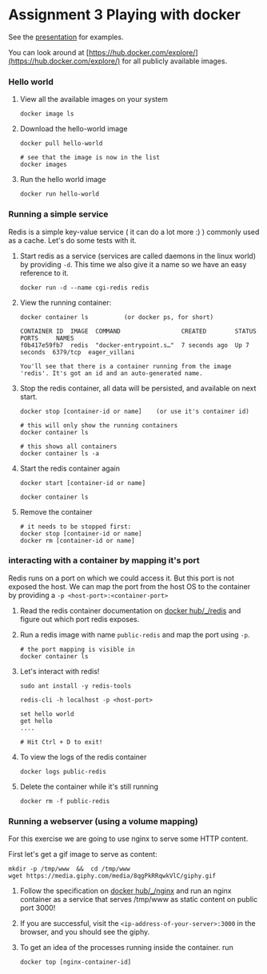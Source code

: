 # Assignment 3 Playing with docker

See the [presentation](https://toefel18.github.io/location-workshop-presentation/) for examples.

You can look around at [https://hub.docker.com/explore/](https://hub.docker.com/explore/) for all publicly available images. 

### Hello world

1. View all the available images on your system

       docker image ls 
       
1. Download the hello-world image

       docker pull hello-world
       
       # see that the image is now in the list
       docker images
       
1. Run the hello world image

       docker run hello-world
       
### Running a simple service

Redis is a simple key-value service ( it can do a lot more :) )
 commonly used as a cache. Let's do some tests with it.

1. Start redis as a service (services are called daemons in the linux world) by providing `-d`.
   This time we also give it a name so we have an easy reference to it.

       docker run -d --name cgi-redis redis
   
1. View the running container:
       
       docker container ls          (or docker ps, for short)
   
       CONTAINER ID  IMAGE  COMMAND                 CREATED        STATUS        PORTS     NAMES
       f0b417e59fb7  redis  "docker-entrypoint.s…"  7 seconds ago  Up 7 seconds  6379/tcp  eager_villani

       You'll see that there is a container running from the image
       'redis'. It's got an id and an auto-generated name. 

1. Stop the redis container, all data will be persisted, and available on next start.

       docker stop [container-id or name]    (or use it's container id)

       # this will only show the running containers
       docker container ls

       # this shows all containers 
       docker container ls -a     
      
1. Start the redis container again

       docker start [container-id or name] 

       docker container ls
       
1. Remove the container

       # it needs to be stopped first:
       docker stop [container-id or name]
       docker rm [container-id or name]

### interacting with a container by mapping it's port

Redis runs on a port on which we could access it. But this port is not exposed the host. 
We can map the port from the host OS to the container by providing a `-p <host-port>:<container-port>`

1. Read the redis container documentation on [docker hub/_/redis](https://hub.docker.com/_/redis/) and
   figure out which port redis exposes.
   
1. Run a redis image with name `public-redis` and map the port using `-p`.

       # the port mapping is visible in 
       docker container ls

1. Let's interact with redis!

       sudo ant install -y redis-tools
       
       redis-cli -h localhost -p <host-port>
       
       set hello world
       get hello
       ....
       
       # Hit Ctrl + D to exit!
       
1. To view the logs of the redis container

       docker logs public-redis
       
1. Delete the container while it's still running

       docker rm -f public-redis
       
### Running a webserver (using a volume mapping)

For this exercise we are going to use nginx to serve some HTTP content.

First let's get a gif image to serve as content:

    mkdir -p /tmp/www  &&  cd /tmp/www
    wget https://media.giphy.com/media/8qgPkRRqwkVlC/giphy.gif

1. Follow the specification on [docker hub/_/nginx](https://hub.docker.com/_/nginx/) and
   run an nginx container as a service that serves /tmp/www as static content on public port 3000!
   
1. If you are successful, visit the `<ip-address-of-your-server>:3000` in the browser, and 
   you should see the giphy.
   
1. To get an idea of the processes running inside the container. run

       docker top [nginx-container-id]